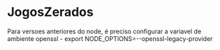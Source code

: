 # JogosZerados

Para versoes anteriores do node, é preciso configurar a variavel de ambiente openssl - export NODE_OPTIONS=--openssl-legacy-provider